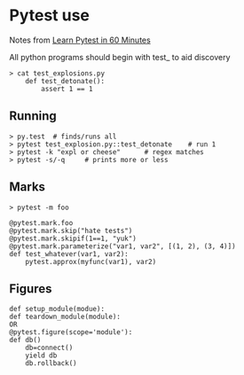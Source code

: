 # Pytest use

Notes from [Learn Pytest in 60 Minutes](https://www.youtube.com/watch?v=bbp_849-RZ4)

All python programs should begin with test\_ to aid discovery
```
> cat test_explosions.py
    def test_detonate():
        assert 1 == 1
```

## Running
```
> py.test  # finds/runs all
> pytest test_explosion.py::test_detonate    # run 1
> pytest -k "expl or cheese"      # regex matches
> pytest -s/-q     # prints more or less
```

## Marks
```
> pytest -m foo

@pytest.mark.foo
@pytest.mark.skip("hate tests")
@pytest.mark.skipif(1==1, "yuk")
@pytest.mark.parameterize("var1, var2", [(1, 2), (3, 4)])
def test_whatever(var1, var2):
    pytest.approx(myfunc(var1), var2)
```

## Figures
```
def setup_module(modue):
def teardown_module(module):
OR
@pytest.figure(scope='module'):
def db()
    db=connect()
    yield db
    db.rollback()
```
